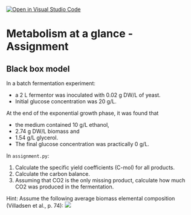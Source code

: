 [![Open in Visual Studio Code](https://classroom.github.com/assets/open-in-vscode-c66648af7eb3fe8bc4f294546bfd86ef473780cde1dea487d3c4ff354943c9ae.svg)](https://classroom.github.com/online_ide?assignment_repo_id=8377700&assignment_repo_type=AssignmentRepo)
# Metabolism at a glance - Assignment
## Black box model

In a batch fermentation experiment:

* a 2 L fermentor was inoculated with 0.02 g DW/L of yeast.
* Initial glucose concentration was 20 g/L.

At the end of the exponential growth phase, it was found that 

* the medium contained 10 g/L ethanol,
* 2.74 g DW/L biomass and
* 1.54 g/L glycerol. 
* The final glucose concentration was practically 0 g/L.

In `assignment.py`:
1. Calculate the specific yield coefficients (C-mol) for all products. 
2. Calculate the carbon balance.
3. Assuming that CO2 is the only missing product, calculate how much CO2 was produced in the fermentation.

Hint: Assume the following average biomass elemental composition (Villadsen et al., p. 74):
<img src="https://render.githubusercontent.com/render/math?math=CH_{1.8}O_{0.5}N_{0.2}">

